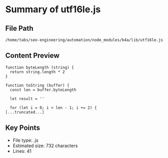 # Summary of utf16le.js
  
## File Path
`/home/tabs/seo-engineering/automation/node_modules/b4a/lib/utf16le.js`

## Content Preview
```
function byteLength (string) {
  return string.length * 2
}

function toString (buffer) {
  const len = buffer.byteLength

  let result = ''

  for (let i = 0; i < len - 1; i += 2) {
[...truncated...]
```

## Key Points
- File type: .js
- Estimated size: 732 characters
- Lines: 41
